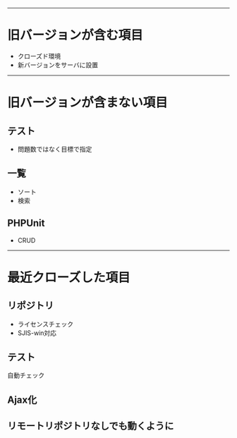 ----
# 旧バージョンが含む項目
- クローズド環境
- 新バージョンをサーバに設置

----
# 旧バージョンが含まない項目
## テスト
- 問題数ではなく目標で指定

## 一覧
- ソート
- 検索

## PHPUnit
- CRUD

----
# 最近クローズした項目
## リポジトリ
- ライセンスチェック
- SJIS-win対応

## テスト
自動チェック

## Ajax化

## リモートリポジトリなしでも動くように
